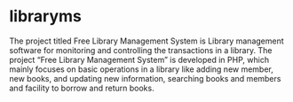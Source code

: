 # libraryms
The project titled Free Library Management System is Library management software for monitoring and controlling the transactions in a library. The project “Free Library Management System” is developed in PHP, which mainly focuses on basic operations in a library like adding new member, new books, and updating new information, searching books and members and facility to borrow and return books.

